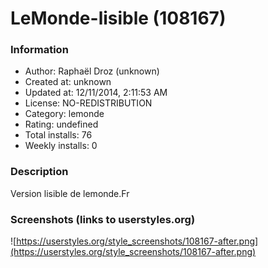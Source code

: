 # LeMonde-lisible (108167)

### Information
- Author: Raphaël Droz (unknown)
- Created at: unknown
- Updated at: 12/11/2014, 2:11:53 AM
- License: NO-REDISTRIBUTION
- Category: lemonde
- Rating: undefined
- Total installs: 76
- Weekly installs: 0


### Description
Version lisible de lemonde.Fr


### Screenshots (links to userstyles.org)
![https://userstyles.org/style_screenshots/108167-after.png](https://userstyles.org/style_screenshots/108167-after.png)


